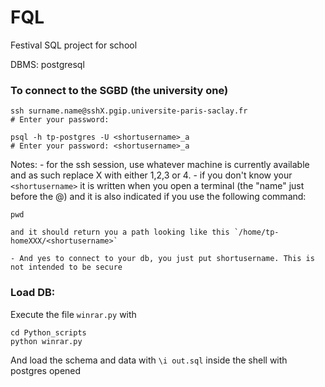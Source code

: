 # FQL
Festival SQL project for school 

DBMS: postgresql

### To connect to the SGBD (the university one)
```shell
ssh surname.name@sshX.pgip.universite-paris-saclay.fr
# Enter your password: 

psql -h tp-postgres -U <shortusername>_a
# Enter your password: <shortusername>_a
```
Notes: 
    - for the ssh session, use whatever machine is currently available and as such replace X with either 1,2,3 or 4.
    - if you don't know your `<shortusername>` it is written when you open a terminal (the "name" just before the @) and it is also indicated if you use the following command:

```shell
pwd
```
    and it should return you a path looking like this `/home/tp-homeXXX/<shortusername>`

    - And yes to connect to your db, you just put shortusername. This is not intended to be secure

### Load DB:
Execute the file `winrar.py` with
```shell
cd Python_scripts
python winrar.py
```
And load the schema and data with
`\i out.sql`
inside the shell with postgres opened
